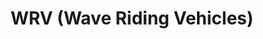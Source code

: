 ---
title: "WRV (Wave Riding Vehicles)"
url: /kitty-hawk/wrv-wave-riding-vehicles/
shop: clothes
---